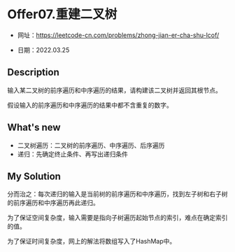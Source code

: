 # Offer07.重建二叉树
- 网址：https://leetcode-cn.com/problems/zhong-jian-er-cha-shu-lcof/

- 日期：2022.03.25

  

## Description

输入某二叉树的前序遍历和中序遍历的结果，请构建该二叉树并返回其根节点。

假设输入的前序遍历和中序遍历的结果中都不含重复的数字。



## What's new

- 二叉树遍历：二叉树的前序遍历、中序遍历、后序遍历
- 递归：先确定终止条件、再写出递归条件



## My Solution

分而治之：每次递归的输入是当前树的前序遍历和中序遍历，找到左子树和右子树的前序遍历和中序遍历再此递归。

为了保证空间复杂度，输入需要是指向子树遍历起始节点的索引，难点在确定索引的值。

为了保证时间复杂度，网上的解法将数组写入了HashMap中。


